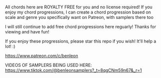All chords here are ROYALTY FREE for you and no license required! If you enjoy my chord progressions, I can create a chord progression based on scale and genre you specifically want on Patreon, with samplers there too 

I will still continue to add free chord progressions here reguarly! Thanks for viewing and have fun!

If you enjoy these progressions, please star this repo if you wish! It'll help a lot! :)

https://www.patreon.com/c/benleon

VIDEOS OF SAMPLERS BEING USED HERE:
https://www.tiktok.com/@benleonsamplers?_t=8qgCNm59n67&_r=1
